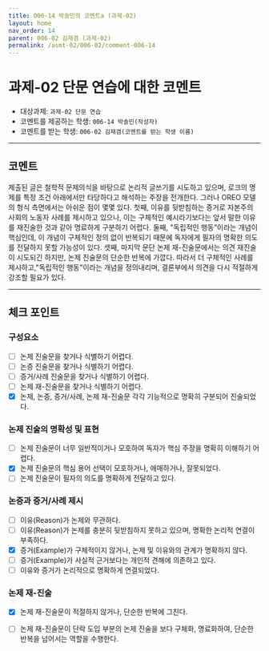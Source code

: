 ```yaml
---
title: 006-14 박솔민의 코멘트a (과제-02) 
layout: home
nav_order: 14
parent: 006-02 김재겸 (과제-02)
permalink: /asmt-02/006-02/comment-006-14
---
```


# 과제-02 단문 연습에 대한 코멘트

- 대상과제: `과제-02 단문 연습`
- 코멘트를 제공하는 학생: `006-14 박솔민(작성자)` 
- 코멘트를 받는 학생: `006-02 김재겸(코멘트를 받는 학생 이름)` 

---

## 코멘트

제출된 글은 철학적 문제의식을 바탕으로 논리적 글쓰기를 시도하고 있으며, 로크의 명제를 특정 조건 아래에서만 타당하다고 해석하는 주장을 전개한다. 그러나 OREO 모델의 형식 측면에서는 아쉬운 점이 몇몇 있다. 첫째, 이유를 뒷받침하는 증거로 자본주의 사회의 노동자 사례를 제시하고 있으나, 이는 구체적인 예시라기보다는 앞서 말한 이유를 재진술한 것과 같아 명료하게 구분하기 어렵다. 둘째, "독립적인 행동”이라는 개념이 핵심인데, 이 개념이 구체적인 정의 없이 반복되기 때문에 독자에게 필자의 명확한 의도를 전달하지 못할 가능성이 있다. 셋째, 마지막 문단 논제 재-진술문에서는 의견 재진술이 시도되긴 하지만, 논제 진술문의 단순한 반복에 가깝다. 따라서 더 구체적인 사례를 제시하고,"독립적인 행동"이라는 개념을 정의내리며, 결론부에서 의견을 다시 적절하게 강조할 필요가 있다.

---

## 체크 포인트

### **구성요소**
- [ ] 논제 진술문을 찾거나 식별하기 어렵다.
- [ ] 논증 진술문을 찾거나 식별하기 어렵다.
- [ ] 증거/사례 진술문을 찾거나 식별하기 어렵다.
- [ ] 논제 재-진술문을 찾거나 식별하기 어렵다.
- [x] 논제, 논증, 증거/사례, 논제 재-진술문 각각 기능적으로 명확히 구분되어 진술되었다.

### **논제 진술의 명확성 및 표현**  
- [ ] 논제 진술문이 너무 일반적이거나 모호하여 독자가 핵심 주장을 명확히 이해하기 어렵다.  
- [x] 논제 진술문의 핵심 용어 선택이 모호하거나, 애매하거나, 잘못되었다.  
- [ ] 논제 진술문이 필자의 의도를 명확하게 전달하고 있다.  

### **논증과 증거/사례 제시**  
- [ ] 이유(Reason)가 논제와 무관하다.
- [ ] 이유(Reason)가 논제를 충분히 뒷받침하지 못하고 있으며, 명확한 논리적 연결이 부족하다.  
- [x] 증거(Example)가 구체적이지 않거나, 논제 및 이유와의 관계가 명확하지 않다. 
- [ ] 증거(Example)가 사실적 근거보다는 개인적 견해에 의존하고 있다.  
- [ ] 이유와 증거가 논리적으로 명확하게 연결되었다.  

### **논제 재-진술**  
- [x] 논제 재-진술문이 적절하지 않거나, 단순한 반복에 그친다.   
- [ ] 논제 재-진술문이 단락 도입 부분의 논제 진술을 보다 구체화, 명료화하여, 단순한 반복을 넘어서는 역할을 수행한다.  

